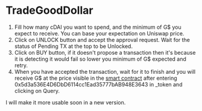# TradeGoodDollar
1. Fill how many cDAI you want to spend, and the minimum of G$ you expect to receive. You can base your expectation on Uniswap price.
2. Click on UNLOCK button and accept the approval request. Wait for the status of Pending TX at the top to be Unlocked.
3. Click on BUY button, if it doesn't propose a transaction then it's because it is detecting it would fail so lower you minimum of G$ expected and retry.
4. When you have accepted the transaction, wait for it to finish and you will receive G$ at the price visible in the [smart contract](https://etherscan.io/readContract?m=normal&a=0x5C16960F2Eeba27b7de4F1F6e84E616C1977e070&v=0x5C16960F2Eeba27b7de4F1F6e84E616C1977e070#readCollapse5) after entering 0x5d3a536E4D6DbD6114cc1Ead35777bAB948E3643 in _token and clicking on Query.

I will make it more usable soon in a new version.
